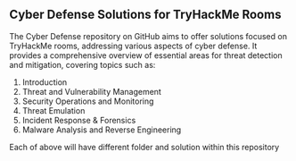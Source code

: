 ## Cyber Defense Solutions for TryHackMe Rooms
 
The Cyber Defense repository on GitHub aims to offer solutions focused on TryHackMe rooms, addressing various aspects of cyber defense. It provides a comprehensive overview of essential areas for threat detection and mitigation, covering topics such as:

1. Introduction
2. Threat and Vulnerability Management
3. Security Operations and Monitoring
4. Threat Emulation
5. Incident Response & Forensics
6. Malware Analysis and Reverse Engineering


Each of above will have different folder and solution within this repository
